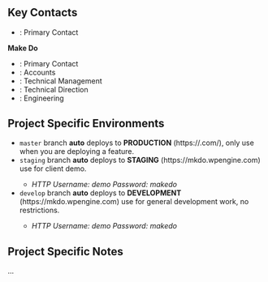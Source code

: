 # <CLIENT-NAME>

## Key Contacts

**<CLIENT-NAME>**
- <Contact Name>: Primary Contact

**Make Do**
- <Contact Name>: Primary Contact
- <Contact Name>: Accounts
- <Contact Name>: Technical Management
- <Contact Name>: Technical Direction
- <Contact Name>: Engineering

## Project Specific Environments
- `master` branch **auto** deploys to **PRODUCTION** (https://<CLIENT-SLUG>.com/), only use when you are deploying a feature.
- `staging` branch **auto** deploys to **STAGING** (https://mkdo<CLIENT-SLUG>.wpengine.com) use for client demo.
  - *HTTP Username: demo Password: makedo*
- `develop` branch **auto** deploys to **DEVELOPMENT** (https://mkdo<CLIENT-SLUG>.wpengine.com) use for general development work, no restrictions.
  - *HTTP Username: demo Password: makedo*

## Project Specific Notes

...

